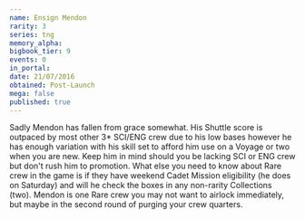 ```yaml
---
name: Ensign Mendon
rarity: 3
series: tng
memory_alpha:
bigbook_tier: 9
events: 0
in_portal:
date: 21/07/2016
obtained: Post-Launch
mega: false
published: true
---
```


Sadly Mendon has fallen from grace somewhat. His Shuttle score is outpaced by most other 3* SCI/ENG crew due to his low bases however he has enough variation with his skill set to afford him use on a Voyage or two when you are new. Keep him in mind should you be lacking SCI or ENG crew but don't rush him to promotion. What else you need to know about Rare crew in the game is if they have weekend Cadet Mission eligibility (he does on Saturday) and will he check the boxes in any non-rarity Collections (two). Mendon is one Rare crew you may not want to airlock immediately, but maybe in the second round of purging your crew quarters.
